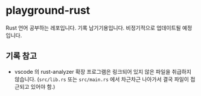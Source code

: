 # playground-rust

Rust 언어 공부하는 레포입니다. 기록 남기기용입니다. 비정기적으로 업데이트될 예정입니다.

## 기록 참고

- vscode 의 rust-analyzer 확장 프로그램은 링크되어 있지 않은 파일을 취급하지 않습니다. (`src/lib.rs` 또는 `src/main.rs` 에서 차근차근 나아가서 결국 파일이 접근되고 있어야 함.)
